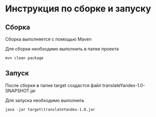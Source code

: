 # Инструкция по сборке и запуску
## Сборка
Сборка выполняется с помощью Maven

Для сборки необходимо выполнить в папке проекта
```
mvn clean package
```
## Запуск
После сборки в папке target создастся файл translateYandex-1.0-SNAPSHOT.jar

Для запуска необходимо выполнить
```
java -jar target\translateYandex-1.0.jar
```